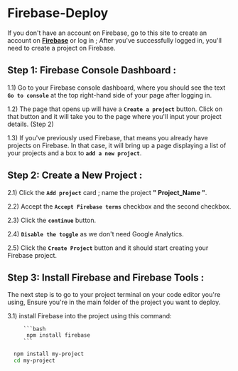 # Firebase-Deploy

If you don't have an account on Firebase, go to this site to create an account on [**Firebase**](https://firebase.google.com/) or log in ;
After you've successfully logged in, you'll need to create a project on Firebase.

## Step 1: Firebase Console Dashboard :

   1.1)  Go to your Firebase console dashboard, where you should see the text **`Go to console`** at the top right-hand side of your page after logging in.

   1.2)  The page that opens up will have a **`Create a project`** button. Click on that button and it will take you to the page where you'll input your project details. (Step 2)

   1.3)  If you've previously used Firebase, that means you already have projects on Firebase. In that case, it will bring up a page displaying a list of your projects and a box to **`add a new project`**.

## Step 2: Create a New Project :

   2.1)  Click the **`Add project`** card ; name the project **" Project_Name "**.
   
   2.2)  Accept the **`Accept Firebase terms`** checkbox and the second checkbox.
   
   2.3)  Click the **`continue`** button. 

   2.4)  **`Disable the toggle`** as we don't need Google Analytics. 

   2.5)  Click the **`Create Project`** button and it should start creating your Firebase project.

## Step 3: Install Firebase and Firebase Tools :

   The next step is to go to your project terminal on your code editor you're using, 
   Ensure you're in the main folder of the project you want to deploy. 

   3.1)  install Firebase into the project using this command:
   
         ```bash
          npm install firebase
         ```
         
```bash
  npm install my-project
  cd my-project
```
         
